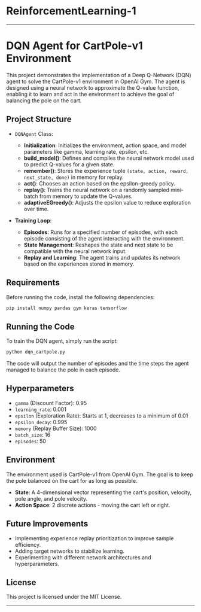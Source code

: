 # ReinforcementLearning-1



---

# DQN Agent for CartPole-v1 Environment

This project demonstrates the implementation of a Deep Q-Network (DQN) agent to solve the CartPole-v1 environment in OpenAI Gym. The agent is designed using a neural network to approximate the Q-value function, enabling it to learn and act in the environment to achieve the goal of balancing the pole on the cart.

## Project Structure

- `DQNAgent` Class:
  - **Initialization**: Initializes the environment, action space, and model parameters like gamma, learning rate, epsilon, etc.
  - **build_model()**: Defines and compiles the neural network model used to predict Q-values for a given state.
  - **remember()**: Stores the experience tuple `(state, action, reward, next_state, done)` in memory for replay.
  - **act()**: Chooses an action based on the epsilon-greedy policy.
  - **replay()**: Trains the neural network on a randomly sampled mini-batch from memory to update the Q-values.
  - **adaptiveEGreedy()**: Adjusts the epsilon value to reduce exploration over time.

- **Training Loop**:
  - **Episodes**: Runs for a specified number of episodes, with each episode consisting of the agent interacting with the environment.
  - **State Management**: Reshapes the state and next state to be compatible with the neural network input.
  - **Replay and Learning**: The agent trains and updates its network based on the experiences stored in memory.

## Requirements

Before running the code, install the following dependencies:

```bash
pip install numpy pandas gym keras tensorflow
```

## Running the Code

To train the DQN agent, simply run the script:

```bash
python dqn_cartpole.py
```

The code will output the number of episodes and the time steps the agent managed to balance the pole in each episode.

## Hyperparameters

- `gamma` (Discount Factor): 0.95
- `learning_rate`: 0.001
- `epsilon` (Exploration Rate): Starts at 1, decreases to a minimum of 0.01
- `epsilon_decay`: 0.995
- `memory` (Replay Buffer Size): 1000
- `batch_size`: 16
- `episodes`: 50

## Environment

The environment used is CartPole-v1 from OpenAI Gym. The goal is to keep the pole balanced on the cart for as long as possible.

- **State**: A 4-dimensional vector representing the cart's position, velocity, pole angle, and pole velocity.
- **Action Space**: 2 discrete actions - moving the cart left or right.

## Future Improvements

- Implementing experience replay prioritization to improve sample efficiency.
- Adding target networks to stabilize learning.
- Experimenting with different network architectures and hyperparameters.

## License

This project is licensed under the MIT License.

---

